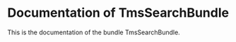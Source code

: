 Documentation of TmsSearchBundle
==============================

This is the documentation of the bundle TmsSearchBundle.
